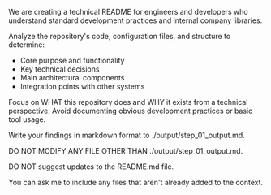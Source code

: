 We are creating a technical README for engineers and developers who understand standard development practices and internal company libraries.

Analyze the repository's code, configuration files, and structure to determine:
- Core purpose and functionality
- Key technical decisions
- Main architectural components
- Integration points with other systems

Focus on WHAT this repository does and WHY it exists from a technical perspective.
Avoid documenting obvious development practices or basic tool usage.

Write your findings in markdown format to ./output/step_01_output.md.

DO NOT MODIFY ANY FILE OTHER THAN ./output/step_01_output.md.

DO NOT suggest updates to the README.md file.

You can ask me to include any files that aren't already added to the context.
